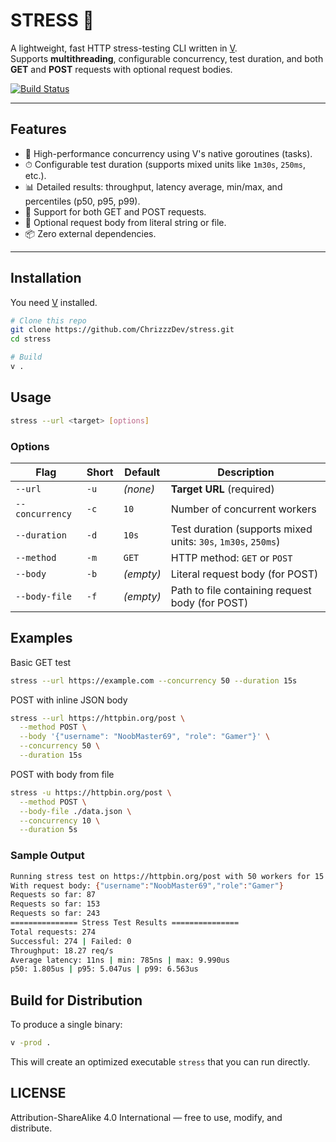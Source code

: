 # STRESS 💢

A lightweight, fast HTTP stress-testing CLI written in [V](https://vlang.io/).  
Supports **multithreading**, configurable concurrency, test duration, and both **GET** and **POST** requests with optional request bodies.

[![Build Status](https://img.shields.io/github/actions/workflow/status/ChrizzzDev/stress/ci.yml?branch=main&style=for-the-badge&logo=v&label=Build)](https://github.com/ChrizzzDev/stress/actions)

---

## Features

- 🚀 High-performance concurrency using V's native goroutines (tasks).
- ⏱ Configurable test duration (supports mixed units like `1m30s`, `250ms`, etc.).
- 📊 Detailed results: throughput, latency average, min/max, and percentiles (p50, p95, p99).
- 🔄 Support for both GET and POST requests.
- 📝 Optional request body from literal string or file.
- 📦 Zero external dependencies.

---

## Installation

You need [V](https://vlang.io/) installed.

```bash
# Clone this repo
git clone https://github.com/ChrizzzDev/stress.git
cd stress

# Build
v .
```

## Usage
```bash
stress --url <target> [options]
```

### Options
| Flag            | Short    | Default   | Description                                                   |
| --------------- | -------- | --------- | ------------------------------------------------------------- |
| `--url`         | `-u`     | *(none)*  | **Target URL** (required)                                     |
| `--concurrency` | `-c`     | `10`      | Number of concurrent workers                                  |
| `--duration`    | `-d`     | `10s`     | Test duration (supports mixed units: `30s`, `1m30s`, `250ms`) |
| `--method`      | `-m`     | `GET`     | HTTP method: `GET` or `POST`                                  |
| `--body`        | `-b`     | *(empty)* | Literal request body (for POST)                               |
| `--body-file`   | `-f`     | *(empty)* | Path to file containing request body (for POST)               |


## Examples

Basic GET test
```bash
stress --url https://example.com --concurrency 50 --duration 15s
```

POST with inline JSON body
```bash
stress --url https://httpbin.org/post \
  --method POST \
  --body '{"username": "NoobMaster69", "role": "Gamer"}' \
  --concurrency 50 \
  --duration 15s
```

POST with body from file
```bash
stress -u https://httpbin.org/post \
  --method POST \
  --body-file ./data.json \
  --concurrency 10 \
  --duration 5s
```

### Sample Output
```bash
Running stress test on https://httpbin.org/post with 50 workers for 15.000s using method POST
With request body: {"username":"NoobMaster69","role":"Gamer"}
Requests so far: 87
Requests so far: 153
Requests so far: 243
=============== Stress Test Results ===============
Total requests: 274
Successful: 274 | Failed: 0
Throughput: 18.27 req/s
Average latency: 11ns | min: 785ns | max: 9.990us
p50: 1.805us | p95: 5.047us | p99: 6.563us
```

## Build for Distribution
To produce a single binary:
```bash
v -prod .
```
This will create an optimized executable `stress` that you can run directly.

## LICENSE
Attribution-ShareAlike 4.0 International — free to use, modify, and distribute.